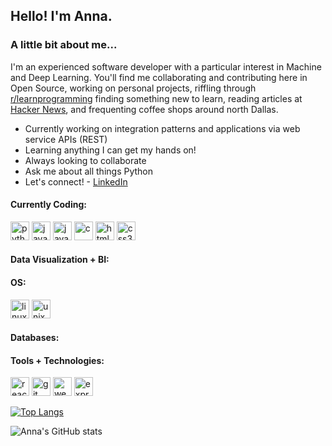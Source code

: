 <h2> Hello! I'm Anna. </h2>
<h3> A little bit about me... </h3>

I'm an experienced software developer with a particular interest in Machine and Deep Learning. You'll find me collaborating and contributing here in Open Source, working on personal projects, riffling through [r/learnprogramming](https://www.reddit.com/r/learnprogramming/) finding something new to learn, reading articles at [Hacker News](https://news.ycombinator.com/), and frequenting coffee shops around north Dallas.

- Currently working on integration patterns and applications via web service APIs (REST)
- Learning anything I can get my hands on!
- Always looking to collaborate
- Ask me about all things Python
- Let's connect! - [LinkedIn](https://www.linkedin.com/in/anna-mattingly/)

<h4> Currently Coding: </h4>
<p align="left">
<img src="https://cdn.jsdelivr.net/gh/devicons/devicon/icons/python/python-original.svg" alt="python" width="30" height="30"/>
<img src="https://cdn.jsdelivr.net/gh/devicons/devicon/icons/java/java-original.svg" alt="java" width="30" height="30"/>
<img src="https://cdn.jsdelivr.net/gh/devicons/devicon/icons/javascript/javascript-original.svg" alt="javascript" width="30" height="30"/>
<img src="https://cdn.jsdelivr.net/gh/devicons/devicon/icons/c/c-original.svg" alt="c" width="30" height="30"/>
<img src="https://cdn.jsdelivr.net/gh/devicons/devicon/icons/html5/html5-original.svg" alt="html5" width="30" height="30"/>
<img src="https://cdn.jsdelivr.net/gh/devicons/devicon/icons/css3/css3-original.svg" alt="css3" width="30" height="30"/>
</p>

<h4> Data Visualization + BI: </h4>
<p align="left">
</p>

<h4> OS: </h4>
<p align="left">
<img src="https://cdn.jsdelivr.net/gh/devicons/devicon/icons/linux/linux-original.svg" alt="linux" width="30" height="30"/>
<img src="https://cdn.jsdelivr.net/gh/devicons/devicon/icons/unix/unix-original.svg" alt="unix" width="30" height="30"/>
</p>

<h4> Databases: </h4>
<p align="left">
</p>

<h4> Tools + Technologies: </h4>
<p align="left">
<img src="https://cdn.jsdelivr.net/gh/devicons/devicon/icons/react/react-original.svg" alt="react" width="30" height="30"/>
<img src="https://cdn.jsdelivr.net/gh/devicons/devicon/icons/git/git-original.svg" alt="git" width="30" height="30"/>
<img src="https://cdn.jsdelivr.net/gh/devicons/devicon/icons/webpack/webpack-original.svg" alt="webpack" width="30" height="30"/>
<img src="https://cdn.jsdelivr.net/gh/devicons/devicon/icons/express/express-original.svg" alt="express" width="30" height="30"/>
</p>



[![Top Langs](https://github-readme-stats.vercel.app/api/top-langs/?username=anna-mattingly&layout=compact&theme=default)](https://github.com/anna-mattingly/github-readme-stats)

![Anna's GitHub stats](https://github-readme-stats.vercel.app/api?username=anna-mattingly&show_icons=true&theme=default&layout=compact)
